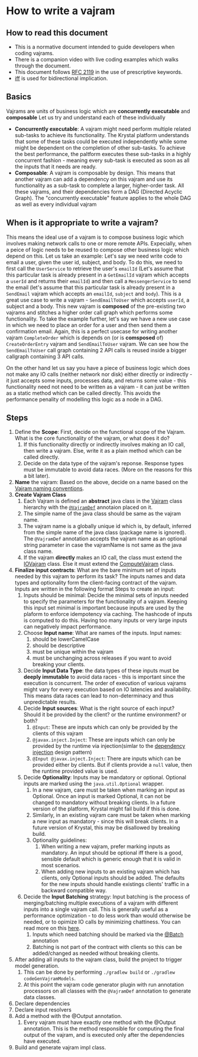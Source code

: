 # How to write a vajram
## How to read this document
* This is a normative document intended to guide developers when coding vajrams.
* There is a companion video with live coding examples which walks through the document.
* This document follows [RFC 2119](https://datatracker.ietf.org/doc/html/rfc2119) in the use of prescriptive keywords. 
* [iff](https://en.wikipedia.org/wiki/If_and_only_if) is used for bidirectional implication. 
## Basics
Vajrams are units of business logic which are  **concurrently executable** and **composable** 
Let us try and understand each of these individually
* **Concurrently executable**: A vajram might need perform multiple related sub-tasks to achieve its functionality. The Krystal platform understands that some of these tasks could be executed independently while some might be dependent on the completion of other sub-tasks. To achieve the best performance, the paltform executes these sub-tasks in a highly concurrent fashion - meaning every sub-task is executed as soon as all the inputs that it needs are ready.
* **Composable**: A vajram is composable by design. This means that another vajram can add a dependency on this vajram and use its functionality as a sub-task to complete a larger, higher-order task. All these vajrams, and their dependencies form a DAG (Directed Acyclic Graph). The "concurrently executable" feature applies to the whole DAG as well as every individual vajram

## When is it appropriate to write a vajram?
This means the ideal use of a vajram is to compose business logic which involves making network calls to one or more remote APIs. Expecially, when a peice of logic needs to be reused to compose other business logic which depend on this.
Let us take an example: Let's say we need write code to email a user, given the user id, subject, and body. To do this, we need to first call the `UserService` to retrieve the user's `emailId` (Let's assume that this particular task is already present in a `GetEmailId` vajram which accepts a `userId` and returns their `emailId`) and then call a `MessengerService` to send the email (let's assume that this particular task is already present in a `SendEmail` vajram which accepts an `emailId`, `subject` and `body`). This is a great use case to write a vajram - `SendEmailToUser` which accepts `userId`, a subject and a body.  This new vajram is **composed** of the pre-existing two vajrams and stitches a higher order call graph which performs some functionality. To take the example further, let's say we have a new use case in which we need to place an order for a user and then send them a confirmation email. Again, this is a perfect usecase for writing another vajram `CompleteOrder` which is depends on (or is **comsposed** of) `CreateOrderEntry` vajram and `SendEmailToUser` vajram. We can see how the `SendEmailToUser` call graph containing 2 API calls is reused inside a bigger callgraph containing 3 API calls.

On the other hand let us say you have a piece of business logic which does not make any IO calls (neither network nor disk) either directly or indirectly - it just accepts some inputs, processes data, and returns some value -  this functionality need not need to be written as a vajram - it can just be written as a static method which can be called directly. This avoids the performance penality of modelling this logic as a node in a DAG.

## Steps 
1. Define the **Scope**: First, decide on the functional scope of the Vajram. What is the core functionality of the vajram, or what does it do? 
   1. If this functionality directly or indirectly involves making an IO call, then write a vajram. Else, write it as a plain method which can be called directly.
   2. Decide on the data type of the vajram's reponse. Response types must be immutable to avoid data races. (More on the reasons for this a bit later).
2. **Name** the vajram: Based on the above, decide on a name based on the [Vajram naming conventions](VAJRAM_NAMING_GUIDE.md).
3. **Create Vajram Class**
   1. Each Vajram is defined an **abstract** java class in the [Vajram](src/main/java/com/flipkart/krystal/vajram/Vajram.java) class hierarchy with the [`@VajramDef`](src/main/java/com/flipkart/krystal/vajram/VajramDef.java) annotaion placed on it. 
   2. The simple name of the java class should be same as the vajram name.
   3. The vajram name is a globally unique id which is, by default, inferred from the simple name of the java class (package name is ignored). The `@VajramDef` annotation accepts the vajram name as an optional string parameter in case the vajramName is not same as the java class name.
   4. If the vajram **directly** makes an IO call, the class must extend the [IOVajram](src/main/java/com/flipkart/krystal/vajram/IOVajram.java) class. Else it must extend the [ComputeVajram](src/main/java/com/flipkart/krystal/vajram/ComputeVajram.java) class.
4. **Finalize input contracts**: What are the bare minimum set of inputs needed by this vajram to perform its task? The inputs names and data types and optionality form the client-facing contract of the vajram. Inputs are written in the following format
 Steps to create an input:
   1. Inputs should be minimal: Decide the minimal sets of inputs needed to specify the parameters for the functionality of a vajram. Keeping this input set minimal is important because inputs are used by the plaform to enforce idempotency via caching. The hashcode of inputs is computed to do this. Having too many inputs or very large inputs can negatively impact performance.
   2. Choose **Input name**: What are names of the inputs. Input names:
      1. should be lowerCamelCase
      2. should be descriptive
      3. must be unique within the vajram
      4. must be unchanging across releases if you want to avoid breaking your clients.
   3. Decide **Input Data Type**: the data types of these inputs must be **deeply immutable** to avoid data races - this is important since the execution is concurrent. The order of execution of various vajrams might vary for every execution based on IO latencies and availability. This means data races can lead to non-determinacy and thus unpredictable results.
   4. Decide **Input sources**: What is the right source of each input? Should it be provided by the client? or the runtime environment? or both?
      1. `@Input`: These are inputs which can only be provided by the clients of this vajram
      2. `@javax.inject.Inject`: These are inputs which can only be provided by the runtime via injection(simlar to the [dependency injection](https://en.wikipedia.org/wiki/Dependency_injection) design pattern)
      3. `@Input @javax.inject.Inject`: There are inputs which can be provided either by clients. But if clients provide a `null` value, then the runtime provided value is used.
   5. Decide **Optionality**: Inputs may be mandatory or optional. Optional inputs are marked using the `java.util.Optional` wrapper. 
      1. In a new vajram, care must be taken when marking an input as Optional. Once an input is marked Optional, it can not be changed to mandatory without breaking clients. In a future version of the platform, Krystal might fail build if this is done.
      2. Similarly, in an existing vajram care must be taken when marking a new input as mandatory - since this will break clients. In a future version of Krystal, this may be disallowed by breaking build.
      3. Optionality guidelines: 
         1. When writing a new vajram, prefer marking inputs as mandatory. An input should be optional iff there is a good, sensible default which is generic enough that it is valid in most scenarios.
         2. When adding new inputs to an existing vajram which has clients, only Optional inputs should be added. The defaults for the new inputs should handle existings clients' traffic in a backward compatible way.
   6. Decide the **Input Batching** strategy: Input batching is the process of merging/batching multiple executions of a vajram with different inputs into a single vajram call. This is generally useful as a performance optimization - to do less work than would otherwise be needed, or to opimize IO calls by minimizing chattiness. You can read more on this [here](README.md#input-batching).
      1. Inputs which need batching should be marked via the [@Batch](src/main/java/com/flipkart/krystal/vajram/batching/Batch.java) annotation
      2. Batching is not part of the contract with clients so this can be added/changed as needed without breaking clients.
5. After adding all inputs to the vajram class, build the project to trigger model generation.
   1. This can be done by performing `./gradlew build` or `./gradlew codeGenVajramModels`.
   2. At this point the vajram code generator plugin with run annotation processors on all classes with the `@VajramDef` annotation to generate data classes.
6. Declare dependencies
7. Declare input resolvers
8. Add a method with the @Output annotation.
   1. Every vajram must have exactly one method with the @Output annotation. This is the method responsible for computing the final output of the vajram, and is executed only after the dependencies have executed.
9. Build and generate vajram impl class.

